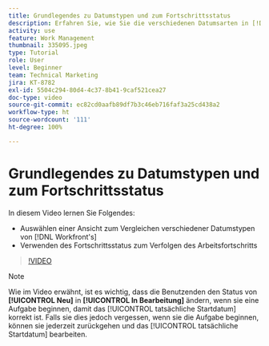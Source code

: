 ```yaml
---
title: Grundlegendes zu Datumstypen und zum Fortschrittsstatus
description: Erfahren Sie, wie Sie die verschiedenen Datumsarten in [!DNL  Workfront] anzeigen und den Fortschrittsstatus nutzen können, um den Arbeitsfortschritt zu verfolgen.
activity: use
feature: Work Management
thumbnail: 335095.jpeg
type: Tutorial
role: User
level: Beginner
team: Technical Marketing
jira: KT-8782
exl-id: 5504c294-80d4-4c37-8b41-9caf521cea27
doc-type: video
source-git-commit: ec82cd0aafb89df7b3c46eb716faf3a25cd438a2
workflow-type: ht
source-wordcount: '111'
ht-degree: 100%

---
```


# Grundlegendes zu Datumstypen und zum Fortschrittsstatus

In diesem Video lernen Sie Folgendes:

* Auswählen einer Ansicht zum Vergleichen verschiedener Datumstypen von [!DNL Workfront's]
* Verwenden des Fortschrittsstatus zum Verfolgen des Arbeitsfortschritts

>[!VIDEO](https://video.tv.adobe.com/v/335095/?quality=12&learn=on)

>[!NOTE]
>
>Wie im Video erwähnt, ist es wichtig, dass die Benutzenden den Status von **[!UICONTROL Neu]** in **[!UICONTROL In Bearbeitung]** ändern, wenn sie eine Aufgabe beginnen, damit das [!UICONTROL tatsächliche Startdatum] korrekt ist. Falls sie dies jedoch vergessen, wenn sie die Aufgabe beginnen, können sie jederzeit zurückgehen und das [!UICONTROL tatsächliche Startdatum] bearbeiten.


<!---
Task progress status overview
Definitions for the project, task, and issue dates within Workfront
Project timelines
--->
